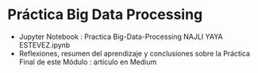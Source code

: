 # Práctica Big Data Processing


- Jupyter Notebook : Practica Big-Data-Processing NAJLI YAYA ESTEVEZ.ipynb
- Reflexiones, resumen del aprendizaje y conclusiones sobre la Práctica Final de este Módulo : artículo en Medium